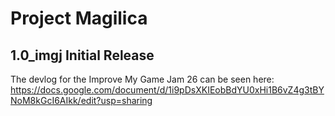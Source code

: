 # Project Magilica

## 1.0_imgj Initial Release

The devlog for the Improve My Game Jam 26 can be seen here: https://docs.google.com/document/d/1i9pDsXKIEobBdYU0xHi1B6vZ4g3tBYNoM8kGcI6AIkk/edit?usp=sharing
